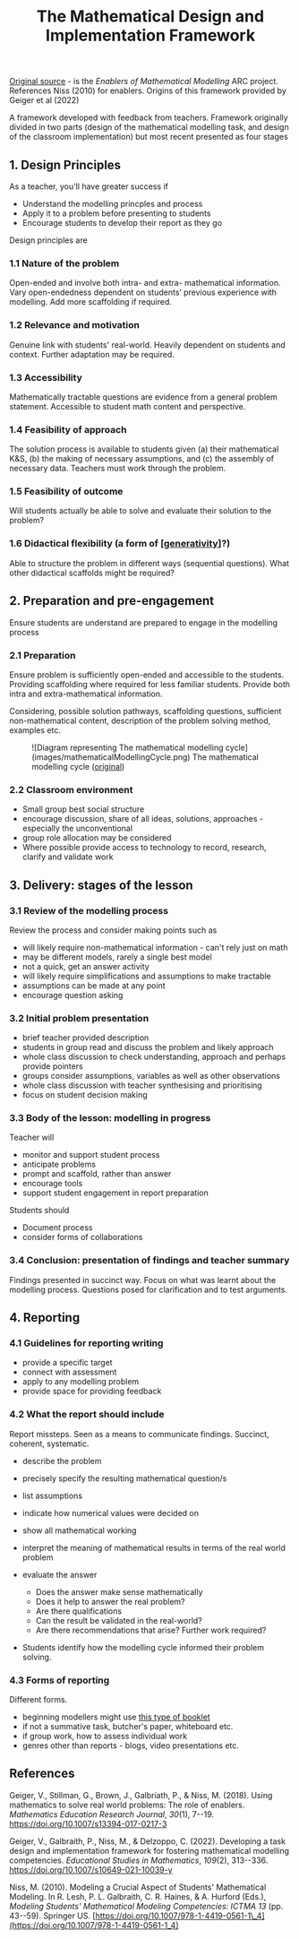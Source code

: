 ﻿---
title: The Mathematical Design and Implementation Framework
---
[Original source](https://www.mathsmodellingenablers.com/design-and-implementation-framework.html) - is the _Enablers of Mathematical Modelling_ ARC project. References Niss (2010) for enablers. Origins of this framework provided by Geiger et al (2022)


A framework developed with feedback from teachers. Framework originally divided in two parts (design of the mathematical modelling task, and design of the classroom implementation) but most recent presented as four stages

## 1. Design Principles

As a teacher, you'll have greater success if

- Understand the modelling princples and process
- Apply it to a problem before presenting to students
- Encourage students to develop their report as they go

Design principles are

### 1.1  Nature of the problem 

Open-ended and involve both intra- and extra- mathematical information. Vary open-endedness dependent on students’ previous experience with modelling. Add more scaffolding if required.

### 1.2 Relevance and motivation 

Genuine link with students' real-world. Heavily dependent on students and context. Further adaptation may be required.

### 1.3 Accessibility 

Mathematically tractable questions are evidence from a general problem statement. Accessible to student math content and perspective.

### 1.4 Feasibility of approach 

The solution process is available to students given (a) their mathematical K&S, (b) the making of necessary assumptions, and (c) the assembly of necessary data. Teachers must work through the problem. 

### 1.5 Feasibility of outcome 

Will students actually be able to solve and evaluate their solution to the problem?

### 1.6 Didactical flexibility (a form of [[generativity]]?)

Able to structure the problem in different ways (sequential questions). What other didactical scaffolds might be required?

## 2. Preparation and pre-engagement

Ensure students are understand are prepared to engage in the modelling process

### 2.1 Preparation

Ensure problem is sufficiently open-ended and accessible to the students. Providing scaffolding where required for less familiar students. Provide both intra and extra-mathematical information.

Considering, possible solution pathways, scaffolding questions, sufficient non-mathematical content, description of the problem solving method, examples etc.

<figure markdown>
![Diagram representing The mathematical modelling cycle](images/mathematicalModellingCycle.png)
<caption>The mathematical modelling cycle (<a href="https://www.mathsmodellingenablers.com/uploads/1/3/1/9/131996757/maths_modelling_a4_c.pdf">original</a>)</caption>
</figure>

### 2.2 Classroom environment

- Small group best social structure 
- encourage discussion, share of all ideas, solutions, approaches - especially the unconventional
- group role allocation may be considered
- Where possible provide access to technology to record, research, clarify and validate work

## 3. Delivery: stages of the lesson

### 3.1 Review of the modelling process

Review the process and consider making points such as

- will likely require non-mathematical information - can't rely just on math
- may be different models, rarely a single best model
- not a quick, get an answer activity
- will likely require simplifications and assumptions to make tractable
- assumptions can be made at any point
- encourage question asking

### 3.2 Initial problem presentation

- brief teacher provided description
- students in group read and discuss the problem and likely approach
- whole class discussion to check understanding, approach and perhaps provide pointers
- groups consider assumptions, variables as well as other observations
- whole class discussion with teacher synthesising and prioritising 
- focus on student decision making

### 3.3 Body of the lesson: modelling in progress

Teacher will

- monitor and support student process
- anticipate problems
- prompt and scaffold, rather than answer
- encourage tools
- support student engagement in report preparation

Students should

- Document process
- consider forms of collaborations

### 3.4 Conclusion: presentation of findings and teacher summary

Findings presented in succinct way. Focus on what was learnt about the modelling process. Questions posed for clarification and to test arguments.

## 4. Reporting

### 4.1 Guidelines for reporting writing

- provide a specific target
- connect with assessment
- apply to any modelling problem
- provide space for providing feedback

### 4.2 What the report should include

Report missteps. Seen as a means to communicate findings. Succinct, coherent, systematic.

- describe the problem
- precisely specify the resulting mathematical question/s
- list assumptions
- indicate how numerical values were decided on
- show all mathematical working
- interpret the meaning of mathematical results in terms of the real world problem
- evaluate the answer
    - Does the answer make sense mathematically
    - Does it help to answer the real problem?
    - Are there qualifications
    - Can the result be validated in the real-world?
    - Are there recommendations that arise? Further work required?

- Students identify how the modelling cycle informed their problem solving.

### 4.3 Forms of reporting

Different forms.

- beginning modellers might use [this type of booklet](https://www.mathsmodellingenablers.com/uploads/1/3/1/9/131996757/student_maths_modelling_booklet.docx)
- if not a summative task, butcher's paper, whiteboard etc.
- if group work, how to assess individual work
- genres other than reports - blogs, video presentations etc.

## References

Geiger, V., Stillman, G., Brown, J., Galbriath, P., & Niss, M. (2018). Using mathematics to solve real world problems: The role of enablers. *Mathematics Education Research Journal*, *30*(1), 7--19. <https://doi.org/10.1007/s13394-017-0217-3>

Geiger, V., Galbraith, P., Niss, M., & Delzoppo, C. (2022). Developing a task design and implementation framework for fostering mathematical modelling competencies. *Educational Studies in Mathematics*, *109*(2), 313--336. <https://doi.org/10.1007/s10649-021-10039-y>

Niss, M. (2010). Modeling a Crucial Aspect of Students' Mathematical Modeling. In R. Lesh, P. L. Galbraith, C. R. Haines, & A. Hurford (Eds.), *Modeling Students' Mathematical Modeling Competencies: ICTMA 13* (pp. 43--59). Springer US. [https://doi.org/10.1007/978-1-4419-0561-1\_4](https://doi.org/10.1007/978-1-4419-0561-1_4)


[//begin]: # "Autogenerated link references for markdown compatibility"
[generativity]: ../../nodt/generativity "Generativity"
[//end]: # "Autogenerated link references"